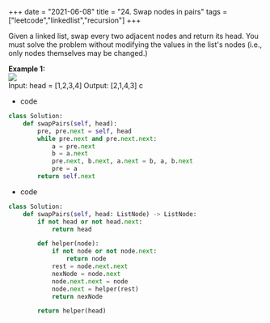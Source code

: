 +++ 
date = "2021-06-08"
title = "24. Swap nodes in pairs"
tags = ["leetcode","linkedlist","recursion"]
+++

Given a linked list, swap every two adjacent nodes and return its head. You must solve the problem without modifying the values in the list's nodes (i.e., only nodes themselves may be changed.)
 
**Example 1:**  
![](https://assets.leetcode.com/uploads/2020/10/03/swap_ex1.jpg)  
Input: head = [1,2,3,4] Output: [2,1,4,3]
c
- code
```py
class Solution:
    def swapPairs(self, head):
        pre, pre.next = self, head
        while pre.next and pre.next.next:
            a = pre.next
            b = a.next
            pre.next, b.next, a.next = b, a, b.next
            pre = a
        return self.next

```
- code
```py
class Solution:
    def swapPairs(self, head: ListNode) -> ListNode:
        if not head or not head.next:
            return head

        def helper(node):
            if not node or not node.next:
                return node
            rest = node.next.next
            nexNode = node.next
            node.next.next = node
            node.next = helper(rest)
            return nexNode

        return helper(head)

```

